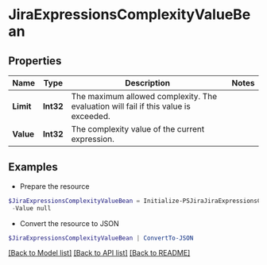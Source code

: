 # JiraExpressionsComplexityValueBean
## Properties

Name | Type | Description | Notes
------------ | ------------- | ------------- | -------------
**Limit** | **Int32** | The maximum allowed complexity. The evaluation will fail if this value is exceeded. | 
**Value** | **Int32** | The complexity value of the current expression. | 

## Examples

- Prepare the resource
```powershell
$JiraExpressionsComplexityValueBean = Initialize-PSJiraJiraExpressionsComplexityValueBean  -Limit null `
 -Value null
```

- Convert the resource to JSON
```powershell
$JiraExpressionsComplexityValueBean | ConvertTo-JSON
```

[[Back to Model list]](../README.md#documentation-for-models) [[Back to API list]](../README.md#documentation-for-api-endpoints) [[Back to README]](../README.md)

